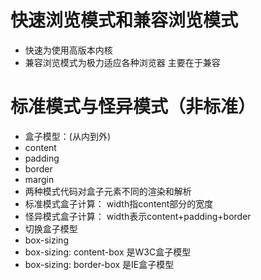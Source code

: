 # 快速浏览模式和兼容浏览模式
- 快速为使用高版本内核
- 兼容浏览模式为极力适应各种浏览器 主要在于兼容

# 标准模式与怪异模式（非标准）
- 盒子模型：(从内到外)
- content
- padding
- border
- margin
- 两种模式代码对盒子元素不同的渲染和解析
- 标准模式盒子计算： width指content部分的宽度
- 怪异模式盒子计算： width表示content+padding+border
- 切换盒子模型
- box-sizing
- box-sizing: content-box 是W3C盒子模型 
- box-sizing: border-box 是IE盒子模型

